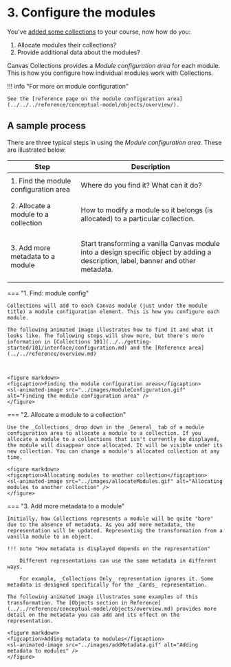 # 3. Configure the modules

You've [added some collections](./configure-collections.md) to your course, now how do you:
    
1. Allocate modules their collections?
2. Provide additional data about the modules?
    
Canvas Collections provides a _Module configuration area_ for each module. This is how you configure how individual modules work with Collections.

!!! info "For more on module configuration"

    See the [reference page on the module configuration area](../../../reference/conceptual-model/objects/overview/).

## A sample process

There are three typical steps in using the _Module configuration area_. These are illustrated below.


| Step | Description |
| ---- | ----------- |
| 1. Find the module configuration area | <p>Where do you find it? What can it do?</p>|
| 2. Allocate a module to a collection | <p>How to modify a module so it belongs (is allocated) to a particular collection.</p> |
| 3. Add more metadata to a module | <p>Start transforming a vanilla Canvas module into a design specific object by adding a description, label, banner and other metadata.</p> |

=== "1. Find: module config"

    Collections will add to each Canvas module (just under the module title) a module configuration element. This is how you configure each module. 
    
    The following animated image illustrates how to find it and what it looks like. The following steps will show more, but there's more information in [Collections 101](../../getting-started/101/interface/configuration.md) and the [Reference area](../../reference/overview.md)



    <figure markdown>
    <figcaption>Finding the module configuration areas</figcaption>
    <sl-animated-image src="../images/moduleConfiguration.gif" alt="Finding the module configuration area" />
    </figure>



=== "2. Allocate a module to a collection"

    Use the _Collections_ drop down in the _General_ tab of a module configuration area to allocate a module to a collection. If you allocate a module to a collections that isn't currently be displayed, the module will disappear once allocated. It will be visible under its new collection. You can change a module's allocated collection at any time.
    
    <figure markdown>
    <figcaption>Allocating modules to another collection</figcaption>
    <sl-animated-image src="../images/allocateModules.gif" alt="Allocating modules to another collection" />
    </figure>

=== "3. Add more metadata to a module"

    Initially, how Collections represents a module will be quite "bare" due to the absence of metadata. As you add more metadata, the representation will be updated. Representing the transformation from a vanilla module to an object.

    !!! note "How metadata is displayed depends on the representation"

        Different representations can use the same metadata in different ways.
    
        For example, _Collections Only_ representation ignores it. Some metadata is designed specifically for the _Cards_ representation.

    The following animated image illustrates some examples of this transformation. The [Objects section in Reference](../../reference/conceptual-model/objects/overview.md) provides more detail on the metadata you can add and its effect on the representation. 

    <figure markdown>
    <figcaption>Adding metadata to modules</figcaption>
    <sl-animated-image src="../images/addMetadata.gif" alt="Adding metadata to modules" />
    </figure>


<link rel="stylesheet" href="https://cdn.jsdelivr.net/npm/@shoelace-style/shoelace@2.0.0/dist/themes/light.css" />
<script type="module" src="https://cdn.jsdelivr.net/npm/@shoelace-style/shoelace@2.0.0/dist/shoelace.js"></script>
